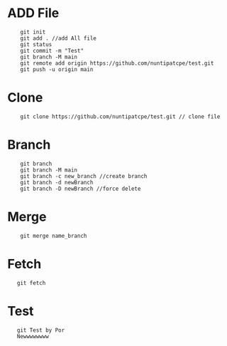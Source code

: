 # ADD File
```
    git init
    git add . //add All file 
    git status
    git commit -m "Test" 
    git branch -M main
    git remote add origin https://github.com/nuntipatcpe/test.git
    git push -u origin main
```
# Clone
```
    git clone https://github.com/nuntipatcpe/test.git // clone file 
```
# Branch
```
    git branch
    git branch -M main 
    git branch -c new_branch //create branch
    git branch -d newBranch 
    git branch -D newBranch //force delete
```
# Merge
```
    git merge name_branch
```
# Fetch
```
   git fetch
```
# Test
```
   git Test by Por
   Newwwwwwww
```
